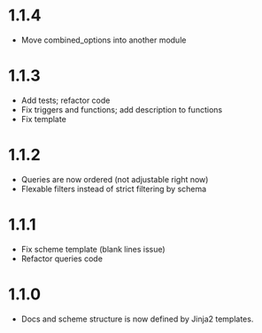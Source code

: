 # 1.1.4
-    Move combined_options into another module

# 1.1.3

-    Add tests; refactor code
-    Fix triggers and functions; add description to functions
-    Fix template

# 1.1.2

-    Queries are now ordered (not adjustable right now)
-    Flexable filters instead of strict filtering by schema

# 1.1.1

-    Fix scheme template (blank lines issue)
-    Refactor queries code

# 1.1.0

-    Docs and scheme structure is now defined by Jinja2 templates.